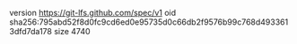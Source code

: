 version https://git-lfs.github.com/spec/v1
oid sha256:795abd52f8d0fc9cd6ed0e95735d0c66db2f9576b99c768d4933613dfd7da178
size 4740
